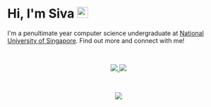 # Hi, I'm Siva <img src="https://media.giphy.com/media/hvRJCLFzcasrR4ia7z/giphy.gif" height="25px" width="25px">

I'm a penultimate year computer science undergraduate at [National University of Singapore](https://www.comp.nus.edu.sg). Find out more and connect with me!

<br />

<p align="center">
    <a href="https://www.linkedin.com/in/sivayogasubramanian/">
        <img src="https://img.shields.io/badge/-sivayogasubramanian-blue?style=for-the-badge&logo=Linkedin&logoColor=black&color=white&link=https://www.linkedin.com/in/sivayogasubramanian/" />
    </a>
    <a href="https://sivarn.com">
        <img src="https://img.shields.io/badge/Personal%20Website-46a2f1.svg?&style=for-the-badge&logo=Google-Chrome&logoColor=black&color=white&link=https://www.sivarn.com/" />
    </a>
</p>

<br />

<p align="center">
  <img src="https://github-readme-stats.vercel.app/api?username=sivayogasubramanian&count_private=true&hide=stars&show_icons=true&hide_border=true" />
</p>

